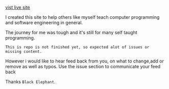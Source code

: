 [vist live site](https://dutkulang.github.io)

I created this site to help others like myself teach computer programming and software engineering in general.

The journey for me was tough and it's still for many self taught programming.

```
This is repo is not finished yet, so expected alot of issues or missing content.
```

However i would like to hear feed back from you, on what to change,add or remove as well as typos. Use the issue section to communicate your feed back

Thanks `Black Elephant`.
